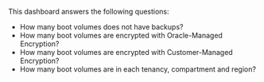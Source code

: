 This dashboard answers the following questions:

- How many boot volumes does not have backups?
- How many boot volumes are encrypted with Oracle-Managed Encryption?
- How many boot volumes are encrypted with Customer-Managed Encryption?
- How many boot volumes are in each tenancy, compartment and region?
